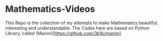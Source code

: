 # Mathematics-Videos
This Repo is the collection of my attempts to make Mathematics beautiful, interesting and understandable. The Codes here are based on Python Library, called (Manim)[https://github.com/3b1b/manim].
